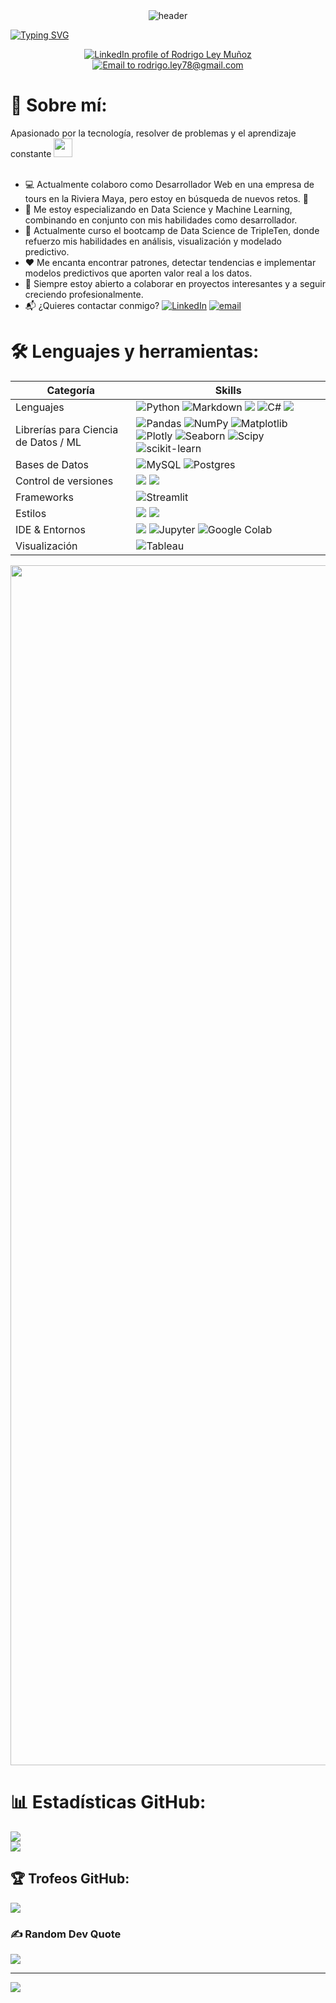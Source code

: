 <div align="center">
  <img src="https://github.com/RLey98/RLey98/blob/main/image-gif.gif" alt="header"/>
</div>

[![Typing SVG](https://readme-typing-svg.demolab.com?font=Fira+Code&weight=700&size=35&pause=1000&center=true&vCenter=true&repeat=false&width=935&height=75&lines=Software+Developer+%7C+Data+Scientist)](https://git.io/typing-svg)

<div align="center">
  <a href="https://www.linkedin.com/in/rodrigo-ley-muñoz-5b1349a6/"><img src="https://img.shields.io/badge/LinkedIn-0A66C2?style=for-the-badge&logo=linkedin&logoColor=white" alt="LinkedIn profile of Rodrigo Ley Muñoz" /></a>
  <a href="mailto:rodrigo.ley78@gmail.com"><img src="https://img.shields.io/badge/Gmail-D14836?style=for-the-badge&logo=gmail&logoColor=white" alt="Email to rodrigo.ley78@gmail.com" /></a>
</></div>

<!--
**RLey98/RLey98** is a ✨ _special_ ✨ repository because its `README.md` (this file) appears on your GitHub profile.

Here are some ideas to get you started:

- 🔭 I’m currently working on ...
- 🌱 I’m currently learning ...
- 👯 I’m looking to collaborate on ...
- 🤔 I’m looking for help with ...
- 💬 Ask me about ...
- 📫 How to reach me: ...
- 😄 Pronouns: ...
- ⚡ Fun fact: ...
-->

# ​​🤖​​ Sobre mí:
Apasionado por la tecnología, resolver de problemas y el aprendizaje constante <img decoding="async" src="https://media.giphy.com/media/WUlplcMpOCEmTGBtBW/giphy.gif" width="30"><br><br> 
* 💻 Actualmente colaboro como Desarrollador Web en una empresa de tours en la Riviera Maya, pero estoy en búsqueda de nuevos retos. 💪
* 🧠 Me estoy especializando en Data Science y Machine Learning, combinando en conjunto con mis habilidades como desarrollador.
* 🔎 Actualmente curso el bootcamp de Data Science de TripleTen, donde refuerzo mis habilidades en análisis, visualización y modelado predictivo.
* ❤️​ Me encanta encontrar patrones, detectar tendencias e implementar modelos predictivos que aporten valor real a los datos.
* 🤝 Siempre estoy abierto a colaborar en proyectos interesantes y a seguir creciendo profesionalmente.
* 📬 ¿Quieres contactar conmigo? [![LinkedIn](https://img.shields.io/badge/LinkedIn-%230077B5.svg?logo=linkedin&logoColor=white)](https://linkedin.com/in/rodrigo-ley-muñoz-5b1349a6) [![email](https://img.shields.io/badge/Email-D14836?logo=gmail&logoColor=white)](mailto:rodrigo.ley78@gmail.com)


# 🛠️ Lenguajes y herramientas:

| Categoría        | Skills        |
|-----------------|---------------|
| Lenguajes       | ![Python](https://img.shields.io/badge/python-3670A0?style=for-the-badge&logo=python&logoColor=ffdd54) ![Markdown](https://img.shields.io/badge/markdown-%23000000.svg?style=for-the-badge&logo=markdown&logoColor=white) <img src="https://img.shields.io/badge/JavaScript-323330?style=for-the-badge&logo=javascript&logoColor=F7DF1E"/> ![C#](https://img.shields.io/badge/C%23-239120?style=for-the-badge&logo=c-sharp&logoColor=white) <img src="https://img.shields.io/badge/HTML5-E34F26?style=for-the-badge&logo=html5&logoColor=white" /> |
| Librerías para Ciencia de Datos / ML    | ![Pandas](https://img.shields.io/badge/pandas-%23150458.svg?style=for-the-badge&logo=pandas&logoColor=white) ![NumPy](https://img.shields.io/badge/numpy-%23013243.svg?style=for-the-badge&logo=numpy&logoColor=white) ![Matplotlib](https://img.shields.io/badge/Matplotlib-33334A?style=for-the-badge&logo=plotly&logoColor=white) ![Plotly](https://img.shields.io/badge/Plotly-%233F4F75.svg?style=for-the-badge&logo=plotly&logoColor=white) ![Seaborn](https://img.shields.io/badge/Seaborn-5A9BD4?style=for-the-badge&logoColor=white) ![Scipy](https://img.shields.io/badge/SciPy-%230C55A5.svg?style=for-the-badge&logo=scipy&logoColor=%white) ![scikit-learn](https://img.shields.io/badge/scikit--learn-%23F7931E.svg?style=for-the-badge&logo=scikit-learn&logoColor=white) |
| Bases de Datos | ![MySQL](https://img.shields.io/badge/mysql-4479A1.svg?style=for-the-badge&logo=mysql&logoColor=white) ![Postgres](https://img.shields.io/badge/postgres-%23316192.svg?style=for-the-badge&logo=postgresql&logoColor=white) |
| Control de versiones| <img src="https://img.shields.io/badge/GIT-E44C30?style=for-the-badge&logo=git&logoColor=white"/> <img src="https://img.shields.io/badge/GitHub-000000?style=for-the-badge&logo=github&logoColor=white"/> |
| Frameworks| ![Streamlit](https://img.shields.io/badge/Streamlit-%23FE4B4B.svg?style=for-the-badge&logo=streamlit&logoColor=white) |
| Estilos | <img src="https://img.shields.io/badge/CSS3-1572B6?style=for-the-badge&logo=css3&logoColor=white" /> <img src="https://img.shields.io/badge/Bootstrap-563D7C?style=for-the-badge&logo=bootstrap&logoColor=white" /> |
| IDE & Entornos | <img src="https://img.shields.io/badge/VSCode-0078D4?style=for-the-badge&logo=visual%20studio%20code&logoColor=white" /> ![Jupyter](https://img.shields.io/badge/Jupyter-F37626?style=for-the-badge&logo=jupyter&logoColor=white) ![Google Colab](https://img.shields.io/badge/Google_Colab-F9AB00?style=for-the-badge&logo=googlecolab&logoColor=white) |
| Visualización | ![Tableau](https://img.shields.io/badge/Tableau-E97627?style=for-the-badge&logo=tableau&logoColor=white) |

  
<img src="https://www.animatedimages.org/data/media/562/animated-line-image-0184.gif" width="1920" />

# 📊 Estadísticas GitHub:
![](https://github-readme-stats.vercel.app/api/top-langs/?username=RLey98&theme=dark&hide_border=false&include_all_commits=true&count_private=false&layout=compact)<br/>
![](https://nirzak-streak-stats.vercel.app/?user=RLey98&theme=dark&hide_border=false)<br/>


## 🏆 Trofeos GitHub:
![](https://github-profile-trophy.vercel.app/?username=RLey98&theme=radical&no-frame=false&no-bg=false&margin-w=4)

### ✍️ Random Dev Quote
![](https://quotes-github-readme.vercel.app/api?type=horizontal&theme=radical)


---
[![](https://visitcount.itsvg.in/api?id=RLey98&icon=0&color=0)](https://visitcount.itsvg.in)

<!-- Proudly created with GPRM ( https://gprm.itsvg.in ) -->
